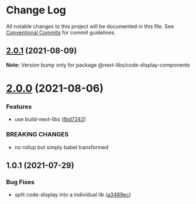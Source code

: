 # Change Log

All notable changes to this project will be documented in this file.
See [Conventional Commits](https://conventionalcommits.org) for commit guidelines.

## [2.0.1](https://github.com/easyops-cn/next-libs/compare/@next-libs/code-display-components@2.0.0...@next-libs/code-display-components@2.0.1) (2021-08-09)

**Note:** Version bump only for package @next-libs/code-display-components





# [2.0.0](https://github.com/easyops-cn/next-libs/compare/@next-libs/code-display-components@1.0.1...@next-libs/code-display-components@2.0.0) (2021-08-06)


### Features

* use build-next-libs ([fbd7242](https://github.com/easyops-cn/next-libs/commit/fbd724251174363ac27974b1804ee5d56d6e3d7c))


### BREAKING CHANGES

* no rollup but simply babel transformed





## 1.0.1 (2021-07-29)


### Bug Fixes

* split code-display into a individual lib ([a3489ec](https://github.com/easyops-cn/next-libs/commit/a3489ec913530667974ae8bc434d86e35f41903c))
